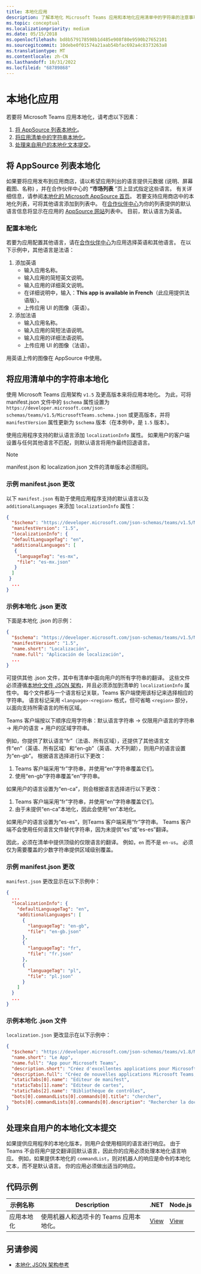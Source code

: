 ```yaml
---
title: 本地化应用
description: 了解本地化 Microsoft Teams 应用和本地化应用清单中的字符串的注意事项。
ms.topic: conceptual
ms.localizationpriority: medium
ms.date: 05/15/2018
ms.openlocfilehash: bd8b579178598b1d485e908f80e9590b27652101
ms.sourcegitcommit: 10debe0f01574a21aab54bfac692a4c8373263a8
ms.translationtype: MT
ms.contentlocale: zh-CN
ms.lasthandoff: 10/31/2022
ms.locfileid: "68789868"
---
```

# <a name="localize-your-app"></a>本地化应用

若要将 Microsoft Teams 应用本地化，请考虑以下因素：

1. [将 AppSource 列表本地化](#localize-your-appsource-listing)。
1. [将应用清单中的字符串本地化](#localize-strings-in-your-app-manifest)。
1. [处理来自用户的本地化文本提交](#handle-localized-text-submissions-from-your-users)。

## <a name="localize-your-appsource-listing"></a>将 AppSource 列表本地化

如果要将应用发布到应用商店，请以希望应用列出的语言提供元数据 (说明、屏幕截图、名称) ，并在合作伙伴中心的 **“市场列表** ”页上显式指定这些语言。 有关详细信息，请参阅[本地化的 Microsoft AppSource 首页](/office/dev/store/prepare-localized-solutions#localized-microsoft-appsource-fronts)。 若要支持应用商店中的本地化列表，可将其他语言添加到列表中。 在[合作伙伴中心](/office/dev/store/submit-to-appsource-via-partner-center)为你的列表提供的默认语言信息将显示在应用的 [AppSource 网站](https://appsource.microsoft.com/marketplace/apps?product=office%3Bteams&page=1 "在 AppSource 中，可满足团队的所有需求。它将聊天、会议、通话、文件和工具等所有内容汇集在一起，以实现更高效的团队合作。")列表中。 目前，默认语言为英语。

### <a name="configure-localization"></a>配置本地化

若要为应用配置其他语言，请在[合作伙伴中心](/office/dev/store/submit-to-appsource-via-partner-center)为应用选择英语和其他语言。 在以下示例中，其他语言是法语：

1. 添加英语
    * 输入应用名称。
    * 输入应用的简短英文说明。
    * 输入应用的详细英文说明。
    * 在详细说明中，输入：**This app is available in French**（此应用提供法语版）。
    * 上传应用 UI 的图像（英语）。
2. 添加法语
    * 输入应用名称。
    * 输入应用的简短法语说明。
    * 输入应用的详细法语说明。
    * 上传应用 UI 的图像（法语）。

用英语上传的图像在 AppSource 中使用。

## <a name="localize-strings-in-your-app-manifest"></a>将应用清单中的字符串本地化

使用 Microsoft Teams 应用架构 `v1.5` 及更高版本来将应用本地化。 为此，可将 manifest.json 文件中的 `$schema` 属性设置为 `https://developer.microsoft.com/json-schemas/teams/v1.5/MicrosoftTeams.schema.json` 或更高版本，并将 `manifestVersion` 属性更新为 `$schema` 版本（在本例中，是 `1.5` 版本）。

使用应用程序支持的默认语言添加 `localizationInfo` 属性。 如果用户的客户端设置与任何其他语言不匹配，则默认语言将用作最终回退语言。

> [!NOTE]
> manifest.json 和 localization.json 文件的清单版本必须相同。

### <a name="example-manifestjson-change"></a>示例 manifest.json 更改

以下 `manifest.json` 有助于使用应用程序支持的默认语言以及 `additionalLanguages` 来添加 `localizationInfo` 属性：

```json
{
  "$schema": "https://developer.microsoft.com/json-schemas/teams/v1.5/MicrosoftTeams.schema.json",
  "manifestVersion": "1.5",
  "localizationInfo": {
  "defaultLanguageTag": "en",
  "additionalLanguages": [
   {
    "languageTag": "es-mx",
    "file": "es-mx.json"
   }
  ]
 }
  ...
}
```

### <a name="example-localization-json-change"></a>示例本地化 .json 更改

下面是本地化 .json 的示例：

```json
{
  "$schema": "https://developer.microsoft.com/json-schemas/teams/v1.5/MicrosoftTeams.Localization.schema.json",
  "manifestVersion": "1.5",
  "name.short": "Localización",
  "name.full": "Aplicación de localización",
  ...
}
```

可提供其他 .json 文件，其中有清单中面向用户的所有字符串的翻译。 这些文件必须遵循[本地化文件 JSON 架构](../../resources/schema/localization-schema.md)，并且必须添加到清单的 `localizationInfo` 属性中。 每个文件都与一个语言标记关联，Teams 客户端使用该标记来选择相应的字符串。 语言标记采用 `<language>-<region>` 格式，但可省略 `<region>` 部分，以面向支持所需语言的所有区域。

Teams 客户端按以下顺序应用字符串：默认语言字符串 -> 仅限用户语言的字符串 -> 用户的语言 + 用户的区域字符串。

例如，你提供了默认语言“fr”（法语、所有区域），还提供了其他语言文件“en”（英语、所有区域）和“en-gb”（英语、大不列颠），则用户的语言设置为“en-gb”。 根据语言选择进行以下更改：

1. Teams 客户端采用“fr”字符串，并使用“en”字符串覆盖它们。
1. 使用“en-gb”字符串覆盖“en”字符串。

如果用户的语言设置为“en-ca”，则会根据语言选择进行以下更改：

1. Teams 客户端采用“fr”字符串，并使用“en”字符串覆盖它们。
1. 由于未提供“en-ca”本地化，因此会使用“en”本地化。

如果用户的语言设置为“es-es”，则Teams 客户端采用“fr”字符串。 Teams 客户端不会使用任何语言文件替代字符串，因为未提供“es”或“es-es”翻译。

因此，必须在清单中提供顶级的仅限语言的翻译。 例如，`en` 而不是 `en-us`。 必须仅为需要覆盖的少数字符串提供区域级别覆盖。

### <a name="example-manifestjson-change"></a>示例 manifest.json 更改

`manifest.json` 更改显示在以下示例中：

```json
{
  ...
  "localizationInfo": {
    "defaultLanguageTag": "en",
    "additionalLanguages": [
      {
        "languageTag": "en-gb",
        "file": "en-gb.json"
      },
      {
        "languageTag": "fr",
        "file": "fr.json"
      },
      {
        "languageTag": "pl",
        "file": "pl.json"
      }
    ]
  }
  ...
}
```

### <a name="example-localization-json-file"></a>示例本地化 .json 文件

 `localization.json` 更改显示在以下示例中：

```json
{
  "$schema": "https://developer.microsoft.com/json-schemas/teams/v1.8/MicrosoftTeams.Localization.schema.json",
  "name.short": "Le App",
  "name.full": "App pour Microsoft Teams",
  "description.short": "Créez d'excellentes applications pour Microsoft Teams avec App.",
  "description.full": "Créez de nouvelles applications Microsoft Teams, concevez et prévisualisez des cartes bot, et explorez la documentation avec App.",
  "staticTabs[0].name": "Editeur de manifest",
  "staticTabs[1].name": "Editeur de cartes",
  "staticTabs[2].name": "Bibliothèque de contrôles",
  "bots[0].commandLists[0].commands[0].title": "chercher",
  "bots[0].commandLists[0].commands[0].description": "Rechercher la documentation Teams pertinente"
}
```

## <a name="handle-localized-text-submissions-from-your-users"></a>处理来自用户的本地化文本提交

如果提供应用程序的本地化版本，则用户会使用相同的语言进行响应。 由于 Teams 不会将用户提交翻译回默认语言，因此你的应用必须处理本地化语言响应。 例如，如果提供本地化的 `commandList`，则对机器人的响应是命令的本地化文本，而不是默认语言。 你的应用必须做出适当的响应。

## <a name="code-sample"></a>代码示例

| 示例名称 | Description | .NET | Node.js |
|-------------|-------------|------|------|
| 应用本地化 | 使用机器人和选项卡的 Teams 应用本地化。 | [View](https://github.com/OfficeDev/Microsoft-Teams-Samples/tree/main/samples/app-localization/csharp) |[View](https://github.com/OfficeDev/Microsoft-Teams-Samples/tree/main/samples/app-localization/nodejs) |

## <a name="see-also"></a>另请参阅

* [本地化 JSON 架构参考](~/resources/schema/localization-schema.md)
